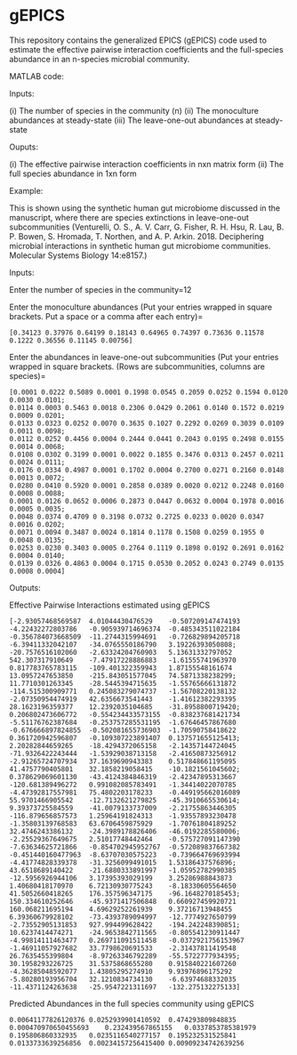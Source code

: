 # gEPICS
This repository contains the generalized EPICS (gEPICS) code used to estimate the effective pairwise interaction coefficients and the full-species abundance in an n-species microbial community. 

MATLAB code:

Inputs:

(i) The number of species in the community (n)
(ii) The monoculture abundances at steady-state
(iii) The leave-one-out abundances at steady-state

Ouputs:

(i) The effective pairwise interaction coefficients in nxn matrix form
(ii) The full species abundance in 1xn form

Example:

This is shown using the synthetic human gut microbiome discussed in the manuscript, where there are species extinctions in leave-one-out subcommunities (Venturelli, O. S., A. V. Carr, G. Fisher, R. H. Hsu, R. Lau, B. P. Bowen, S. Hromada, T. Northen, and A. P. Arkin. 2018. Deciphering microbial interactions in synthetic human gut microbiome communities. Molecular Systems Biology 14:e8157.)

Inputs:

Enter the number of species in the community=12

Enter the monoculture abundances 
(Put your entries wrapped in square brackets. 
Put a space or a comma after each entry)=

```
[0.34123 0.37976 0.64199 0.18143 0.64965 0.74397 0.73636 0.11578 0.1222 0.36556 0.11145 0.00756]
```

Enter the abundances in leave-one-out subcommunities 
(Put your entries wrapped in square brackets. 
(Rows are subcommunities, columns are species)=
```
[0.0001 0.0222 0.5089 0.0001 0.1998 0.0545 0.2059 0.0252 0.1594 0.0120 0.0030 0.0101;
0.0114 0.0003 0.5463 0.0018 0.2306 0.0429 0.2061 0.0140 0.1572 0.0219 0.0009 0.0201;
0.0133 0.0323 0.0252 0.0070 0.3635 0.1027 0.2292 0.0269 0.3039 0.0109 0.0011 0.0098;
0.0112 0.0252 0.4456 0.0004 0.2444 0.0441 0.2043 0.0195 0.2498 0.0155 0.0014 0.0068;
0.0108 0.0302 0.3199 0.0001 0.0022 0.1855 0.3476 0.0313 0.2457 0.0211 0.0024 0.0111;
0.0176 0.0334 0.4987 0.0001 0.1702 0.0004 0.2700 0.0271 0.2160 0.0148 0.0013 0.0072;
0.0280 0.0410 0.5920 0.0001 0.2858 0.0389 0.0020 0.0212 0.2248 0.0160 0.0008 0.0088;
0.0001 0.0126 0.0652 0.0006 0.2873 0.0447 0.0632 0.0004 0.1978 0.0016 0.0005 0.0035;
0.0048 0.0374 0.4709 0 0.3198 0.0732 0.2725 0.0233 0.0020 0.0347 0.0016 0.0202;
0.0071 0.0094 0.3487 0.0024 0.1814 0.1178 0.1508 0.0259 0.1955 0 0.0048 0.0135;
0.0253 0.0230 0.3403 0.0005 0.2764 0.1119 0.1898 0.0192 0.2691 0.0162 0.0004 0.0140;
0.0139 0.0326 0.4863 0.0004 0.1715 0.0530 0.2052 0.0243 0.2749 0.0135 0.0008 0.0004]
```

Outputs:

Effective Pairwise Interactions estimated using gEPICS

```
[-2.93057468569587	4.01044430476529	-0.507209147474193	-4.22432272803786	-0.905939714696374	-0.485343511022184	-0.356784073668509	-11.2744315994691	-0.726829894205718	-6.39411332042107	-34.0765550186790	3.19226393050808;
-20.7576516102060	-2.63324204760903	5.13631332797052	542.307317910649	-7.47917228886883	-1.61555741963970	0.817783765783115	-109.401322359943	1.87155548161674	13.0957247653850	-215.843051577045	74.5871338238299;
11.7710301263345	-28.5445394715635	-1.55765666131872	-114.515300909771	0.245083279074737	-1.56708220138132	-2.07350954474919	42.6356673541443	-1.41612382293395	28.1623196359377	12.2392035104685	-31.8958800719420;
0.206802473606772	-0.554234433573155	-0.838237681421734	-5.51176762387684	-0.253757285531195	-1.67646457867680	-0.676666897824855	-0.502081655736903	-1.70590758418622	0.361720942596807	-0.109307223891407	0.137571655125413;
2.20282844659265	-18.4294372065158	-2.14357144724045	-71.9326422243444	-1.53929038713158	-2.41650873256912	-2.91265724707934	37.1639690943383	0.517848661195095	41.4757790405801	32.1858219058415	-10.1821561045602;
0.378629069601130	-43.4124384846319	-2.42347895313667	-120.681389496272	0.991082085783491	-1.34414022070785	-4.47392817557981	75.4802203178233	-0.449195662016089	55.9701466905542	-12.7132621279825	-45.3910665530614;
9.39373725584559	-41.0079133737009	-2.21755863446305	-116.879656857573	1.25964191824313	-1.93557893230478	-1.35803139768583	63.6706459875929	-1.70761804189252	32.4746243386132	-24.3989178826406	-46.0192285580006;
-2.25529367649675	2.51017748442464	-0.575727091147390	-7.63634625721866	-0.854702945952767	-0.572089837667382	-0.451440160477963	-8.63707030575223	-0.739664769693994	-4.41774828339378	-31.3256099491015	1.53186437576896;
43.6518689140422	-21.6880333891997	-1.05952782990385	-12.5956926944106	3.17395393029199	3.25286988843873	1.40680418170970	6.72130930775243	-8.18330605564650	41.5052660418265	176.357596347175	-96.1648270185453;
150.334610252646	-45.9371417506848	0.660927459920721	160.068211695194	4.69629252261939	9.37216713948455	6.39360679928102	-73.4393789094997	-12.7774927650799	-2.73552905131853	927.994499628422	-194.242248390851;
10.6237414474271	-24.9653842711565	-0.805541230911447	-4.99814111463477	0.269711091511458	-0.0372921756153967	-1.46911057927682	33.7798620691533	-2.31437811419548	26.7635455399804	-8.97263346792289	-55.5722777934395;
30.1958293226725	31.5375868655280	0.915840221607260	-4.36285048592077	1.43805295274910	9.93976896175292	-5.80280193956704	32.1210834734130	-6.63974688332035	-11.4371124263638	-25.9547221311697	-132.275132275133]
```

Predicted Abundances in the full species community using gEPICS

```
0.00641177826120376	0.0252939901410592	0.474293809848835	0.000470970650455693	0.232439567865155	0.0337853785381979	0.195806860332935	0.0235116540277157	0.195232531525841	0.0133733639256856	0.00234157256415400	0.00909234742639256
 ```
